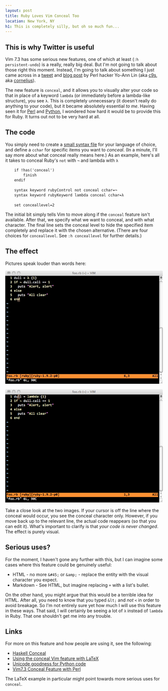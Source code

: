 ```yaml
---
layout: post
title: Ruby Loves Vim Conceal Too
location: New York, NY
h1: This is completely silly, but oh so much fun...
---
```


## This is why Twitter is useful

Vim 7.3 has some serious new features, one of which at least (`:h persistent-undo`) is a really, really big deal. But I'm not going to talk about those right this moment. Instead, I'm going to talk about something I just came across in a [tweet](http://twitter.com/#!/c9s/status/852461900267520) and [blog post](http://c9s.blogspot.com/2010/11/vim73-conceal-feature-with-perl.html) by Perl hacker Yo-Ann Lin (aka [c9s](https://github.com/c9s), aka [cornelius](http://search.cpan.org/~cornelius/)).

The new feature is `conceal`, and it allows you to visually alter your code so that in place of a keyword `lambda` (or immediately before a lambda-like structure), you see `λ`. This is completely unnecessary (it doesn't really do anything to your code), but it became absolutely essential *to me*. Having seen it for [Perl](https://github.com/c9s/perl-conceal.vim) and [Python](https://github.com/ehamberg/vim-cute-python), I wondered how hard it would be to provide this for Ruby. It turns out not to be very hard at all.

## The code

You simply need to create a [small syntax file](https://gist.github.com/665624) for your language of choice, and define a `cchar` for specific items you want to *conceal*. (In a minute, I'll say more about what conceal really means here.) As an example, here's all it takes to conceal Ruby's `not` with `¬` and lambda with `λ`


        if !has('conceal')
            finish
        endif

        syntax keyword rubyControl not conceal cchar=¬
        syntax keyword rubyKeyword lambda conceal cchar=λ

        set conceallevel=2

The initial bit simply tells Vim to move along if the `conceal` feature isn't available. After that, we specify what we want to conceal, and with what character. The final line sets the conceal level to hide the specified item completely and replace it with the chosen alternative. (There are four choices for `conceallevel`. See `:h conceallevel` for further details.)

## The effect

Pictures speak louder than words here:

![Conceal in action](/images/conceal1.jpg "Note where the cursor is...")

![Conceal in action, part 2](/images/conceal2.jpg "Note where the cursor is now...")

Take a close look at the two images. If your cursor is off the line where the conceal would occur, you see the conceal character only. However, if you move back up to the relevant line, the actual code reappears (so that you can edit it). What's important to clarify is that *your code is never changed*. The effect is purely visual.

## Serious uses?

For the moment, I haven't gone any further with this, but I can imagine some cases where this feature could be genuinely useful:

+   HTML - no more `&#45;` or `&amp;` - replace the entity with the visual character you expect.
+   Markdown - See HTML, but imagine replacing `+` with a list's bullet.

On the other hand, you might argue that this would be a terrible idea for HTML. After all, you need to know that you typed `&lt;` and *not* `<` in order to avoid breakage. So I'm not entirely sure yet how much I will use this feature in these ways. That said, I will certainly be seeing a lot of `λ` instead of `lambda` in Ruby. That one shouldn't get me into any trouble.

## Links

For more on this feature and how people are using it, see the following:

+   [Haskell Conceal](http://www.vim.org/scripts/script.php?script_id=3200)
+   [Using the conceal Vim feature with LaTeX](http://b4winckler.wordpress.com/2010/08/07/using-the-conceal-vim-feature-with-latex/)
+   [Unicode goodness for Python code](https://github.com/ehamberg/vim-cute-python)
+   [Vim7.3 Conceal Feature with Perl](http://c9s.blogspot.com/2010/11/vim73-conceal-feature-with-perl.html)

The LaTeX example in particular might point towards more serious uses for `conceal`.
